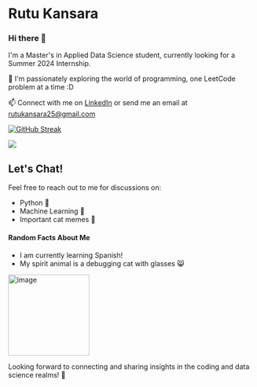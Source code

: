 # Rutu Kansara

### Hi there 👋

I'm a Master's in Applied Data Science student, currently looking for a Summer 2024 Internship.

🔭 I'm passionately exploring the world of programming, one LeetCode problem at a time :D

📫 Connect with me on [LinkedIn](https://www.linkedin.com/in/rutukansara01/) or send me an email at rutukansara25@gmail.com

[![GitHub Streak](https://streak-stats.demolab.com/?user=rutukansara)](https://git.io/streak-stats)

![](https://komarev.com/ghpvc/?username=rutukansara)

[github]: https://github.com/rutukansara/


## Let's Chat!
Feel free to reach out to me for discussions on:

- Python 🐍
- Machine Learning 🤖
- Important cat memes 🐾




#### Random Facts About Me
- I am currently learning Spanish!
- My spirit animal is a debugging cat with glasses 😸

<img width="165" alt="image" src="https://github.com/rutukansara/rutukansara/assets/149906777/8d90e1cd-c87a-4ae3-9e35-d5ca68fae82a">



Looking forward to connecting and sharing insights in the coding and data science realms! 🚀
<!--
**rutukansara/rutukansara** is a ✨ _special_ ✨ repository because its `README.md` (this file) appears on your GitHub profile.

Here are some ideas to get you started:

- 🔭 I’m currently working on ...
- 🌱 I’m currently learning ...
- 👯 I’m looking to collaborate on ...
- 🤔 I’m looking for help with ...
- 💬 Ask me about ...
- 📫 How to reach me: ...
- 😄 Pronouns: ...
- ...⚡ Fun fact: 
-->
